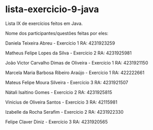 # lista-exercicio-9-java
Lista IX de exercícios feitos em Java.

Nome dos participantes/questões feitas por eles:

Daniela Teixeira Abreu - Exercício 1
RA: 4231923259

Matheus Felipe Lopes da Silva  - Exercício 2
RA: 4231925981

João Victor Carvalho Dimas de Oliveira  - Exercício 1
RA: 4231921150

Marcela Maria Barbosa Ribeiro Araújo - Exercício 1
RA: 422222661

Mateus Felipe Moura Silveira - Exercício 3
RA: 4231921507

Nátali Isaltino Gomes  - Exercício 2
RA: 4231925815 

Vinicius de Oliveira Santos  - Exercício 3
RA: 42115981

Izabelle da Rocha Serafim - Exercício 2
RA: 4231922330

Felipe Claver Diniz - Exercício 3
RA: 4231920565
